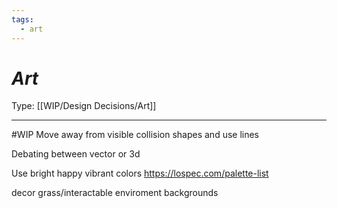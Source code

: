```yaml
---
tags:
  - art
---
```

# _Art_

Type: [[WIP/Design Decisions/Art]]

----
#WIP Move away from visible collision shapes and use lines

Debating between vector or 3d

Use bright happy vibrant colors
	https://lospec.com/palette-list

decor
	grass/interactable enviroment
	backgrounds